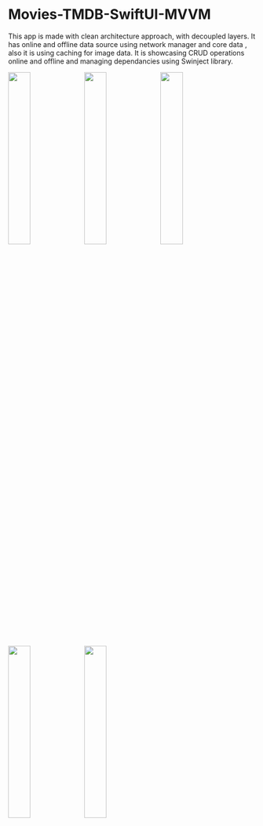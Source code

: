 # Movies-TMDB-SwiftUI-MVVM

This app is made with clean architecture approach, with decoupled layers. It has online and offline data source using network manager and core data , also it is using caching for image data. It is showcasing CRUD operations online and offline and managing dependancies using Swinject library.




<img src="https://github.com/onflyer/TMDB-App/assets/114020060/497f83af-89a7-4da5-a11e-99ef57ff44b0" width="30%" height="30%">
<img src="https://github.com/onflyer/TMDB-App/assets/114020060/d6871cc8-84e6-4d26-a1c0-ad47afe6f720" width="30%" height="30%">
<img src="https://github.com/onflyer/TMDB-App/assets/114020060/ccc2ad4b-a591-4bd9-8a09-28865c565d17" width="30%" height="30%">
<img src="https://github.com/onflyer/TMDB-App/assets/114020060/9ab2cbff-8b49-4372-b8d0-047d42dcb876" width="30%" height="30%">
<img src="https://github.com/onflyer/TMDB-App/assets/114020060/60df7a48-3386-4e27-9b66-4f92f0b89fe3" width="30%" height="30%">
